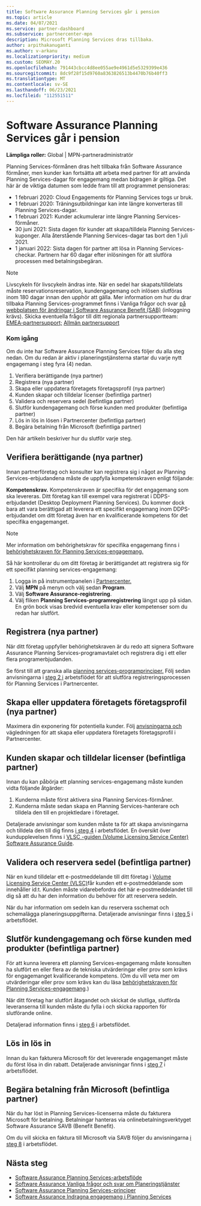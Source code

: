 ```yaml
---
title: Software Assurance Planning Services går i pension
ms.topic: article
ms.date: 04/07/2021
ms.service: partner-dashboard
ms.subservice: partnercenter-mpn
description: Microsoft Planning Services dras tillbaka.
author: arpithakanuganti
ms.author: v-arkanu
ms.localizationpriority: medium
ms.custom: SEOMAY.20
ms.openlocfilehash: 791443cbcc4d8ee055ae9e4961d5e5329399e436
ms.sourcegitcommit: 8dc9f28f15d9760a8363826513b4470b76b40ff3
ms.translationtype: MT
ms.contentlocale: sv-SE
ms.lasthandoff: 06/23/2021
ms.locfileid: "112551511"
---
```

# <a name="software-assurance-planning-services-retirement"></a>Software Assurance Planning Services går i pension

**Lämpliga roller:** Global | MPN-partneradministratör


Planning Services-förmånen dras helt tillbaka från Software Assurance förmåner, men kunder kan fortsätta att arbeta med partner för att använda Planning Services-dagar för engagemang medan bidragen är giltiga. Det här är de viktiga datumen som ledde fram till att programmet pensioneras: 

- 1 februari 2020: Cloud Engagements för Planning Services togs ur bruk.  
- 1 februari 2020: Träningsutbildningar kan inte längre konverteras till Planning Services-dagar.  
- 1 februari 2021: Kunder ackumulerar inte längre Planning Services-förmåner. 
- 30 juni 2021: Sista dagen för kunder att skapa/tilldela Planning Services-kuponger. Alla återstående Planning Services-dagar tas bort den 1 juli 2021.
- 1 januari 2022: Sista dagen för partner att lösa in Planning Services-checkar. Partnern har 60 dagar efter inlösningen för att slutföra processen med betalningsbegäran.  

>[!NOTE]
>Livscykeln för livscykeln ändras inte. När en sedel har skapats/tilldelats måste reservationsreservation, kundengagemang och inlösen slutföras inom 180 dagar innan den upphör att gälla.  Mer information om hur du drar tillbaka Planning Services-programmet finns i Vanliga frågor och svar [på webbplatsen för ändringar i Software Assurance Benefit (SAB)](https://partner.microsoft.com/resources/collection/software-assurance-benefit-changes#/) (inloggning krävs).  Skicka eventuella frågor till ditt regionala partnersupportteam: [EMEA-partnersupport;](mailto:savoucher@msdirectservices.com) [Allmän partnersupport](https://partner.microsoft.com/dashboard/support/servicerequests)


### <a name="get-started"></a>Kom igång

Om du inte har Software Assurance Planning Services följer du alla steg nedan. Om du redan är aktiv i planeringstjänsterna startar du varje nytt engagemang i steg fyra (4) nedan.

1. Verifiera berättigande (nya partner)
2. Registrera (nya partner)
3. Skapa eller uppdatera företagets företagsprofil (nya partner)
4. Kunden skapar och tilldelar licenser (befintliga partner)
5. Validera och reservera sedel (befintliga partner)
6. Slutför kundengagemang och förse kunden med produkter (befintliga partner)
7. Lös in lös in lösen i Partnercenter (befintliga partner)
8. Begära betalning från Microsoft (befintliga partner)

Den här artikeln beskriver hur du slutför varje steg.

## <a name="verify-eligibility-new-partners"></a>Verifiera berättigande (nya partner)

Innan partnerföretag och konsulter kan registrera sig i något av Planning Services-erbjudandena måste de uppfylla kompetenskraven enligt följande:

**Kompetenskrav.** Kompetenskraven är specifika för det engagemang som ska levereras. Ditt företag kan till exempel vara registrerat i DDPS-erbjudandet (Desktop Deployment Planning Services). Du kommer dock bara att vara berättigad att leverera ett specifikt engagemang inom DDPS-erbjudandet om ditt företag även har en kvalificerande kompetens för det specifika engagemanget.

>[!NOTE]
> Mer information om behörighetskrav för specifika engagemang finns i [behörighetskraven för Planning Services-engagemang.](software-assurance-dps-requirements.md)

Så här kontrollerar du om ditt företag är berättigandet att registrera sig för ett specifikt planning services-engagemang:

1. Logga in på instrumentpanelen i [Partnercenter.](https://partner.microsoft.com/dashboard/home)
2. Välj **MPN** på menyn och välj sedan **Program**.
3. Välj **Software Assurance-registrering**.
4. Välj fliken **Planning Services-programregistrering** längst upp på sidan. En grön bock visas bredvid eventuella krav eller kompetenser som du redan har slutfört.

## <a name="enroll-new-partners"></a>Registrera (nya partner)

När ditt företag uppfyller behörighetskraven är du redo att signera Software Assurance Planning Services-programavtalet och registrera dig i ett eller flera programerbjudanden.

Se först till att granska alla [planning services-programprinciper.](https://go.microsoft.com/fwlink/?linkid=2115984) Följ sedan anvisningarna i [steg 2 i](https://go.microsoft.com/fwlink/?linkid=2115983) arbetsflödet för att slutföra registreringsprocessen för Planning Services i Partnercenter.


## <a name="create-or-update-your-companys-business-profile-new-partners"></a>Skapa eller uppdatera företagets företagsprofil (nya partner)

Maximera din exponering för potentiella kunder. Följ [anvisningarna och](create-a-marketing-profile.md) vägledningen för att skapa eller uppdatera företagets företagsprofil i Partnercenter.

## <a name="customer-creates-and-assigns-voucher-existing-partners"></a>Kunden skapar och tilldelar licenser (befintliga partner)

Innan du kan påbörja ett planning services-engagemang måste kunden vidta följande åtgärder:

1. Kunderna måste först aktivera sina Planning Services-förmåner.
2. Kunderna måste sedan skapa en Planning Services-hanterare och tilldela den till en projektledare i företaget.

Detaljerade anvisningar som kunden måste ta för att skapa anvisningarna och tilldela den till dig finns [i steg 4](https://go.microsoft.com/fwlink/?linkid=2115983) i arbetsflödet. En översikt över kundupplevelsen finns i [VLSC -guiden (Volume Licensing Service Center) Software Assurance Guide](https://download.microsoft.com/download/A/7/D/A7D04694-1B1E-4B18-918F-0EDCD43BA2E5/VLSC-Software-Assurance-Guide_en-US.pdf).

## <a name="validate-and-reserve-voucher-existing-partners"></a>Validera och reservera sedel (befintliga partner)

När en kund tilldelar ett e-postmeddelande till ditt företag i [Volume Licensing Service Center (VLSC)](https://www.microsoft.com/Licensing/servicecenter/default.aspx)får kunden ett e-postmeddelande som innehåller id:t. Kunden måste vidarebefordra det här e-postmeddelandet till dig så att du har den information du behöver för att reservera sedeln.

När du har information om sedeln kan du reservera sschemat och schemalägga planeringsuppgifterna. Detaljerade anvisningar finns i [steg 5](https://go.microsoft.com/fwlink/?linkid=2115983) i arbetsflödet.

## <a name="complete-engagement-and-provide-deliverables-to-your-customer-existing-partners"></a>Slutför kundengagemang och förse kunden med produkter (befintliga partner)

För att kunna leverera ett planning Services-engagemang måste konsulten ha slutfört en eller flera av de tekniska utvärderingar eller prov som krävs för engagemanget kvalificerande kompetens. (Om du vill veta mer om utvärderingar eller prov som krävs kan du läsa [behörighetskraven för Planning Services-engagemang](software-assurance-dps-requirements.md).)

När ditt företag har slutfört åtagandet och skickat de slutliga, slutförda leveranserna till kunden måste du fylla i och skicka rapporten för slutförande online.

Detaljerad information finns i [steg 6](https://go.microsoft.com/fwlink/?linkid=2115983) i arbetsflödet.

## <a name="redeem-voucher"></a>Lös in lös in

Innan du kan fakturera Microsoft för det levererade engagemanget måste du först lösa in din rabatt. Detaljerade anvisningar finns i [steg 7](https://go.microsoft.com/fwlink/?linkid=2115983) i arbetsflödet.

## <a name="request-payment-from-microsoft-existing-partners"></a>Begära betalning från Microsoft (befintliga partner)

När du har löst in Planning Services-licenserna måste du fakturera Microsoft för betalning. Betalningar hanteras via onlinebetalningsverktyget Software Assurance SAVB (Benefit Benefit).

Om du vill skicka en faktura till Microsoft via SAVB följer du anvisningarna [i steg 8](https://go.microsoft.com/fwlink/?linkid=2115983) i arbetsflödet.

## <a name="next-steps"></a>Nästa steg

- [Software Assurance Planning Services-arbetsflöde](https://go.microsoft.com/fwlink/?linkid=2115983)
- [Software Assurance Vanliga frågor och svar om Planeringstjänster](https://go.microsoft.com/fwlink/?linkid=2116077)
- [Software Assurance Planning Services-principer](https://go.microsoft.com/fwlink/?linkid=2115984)
- [Software Assurance Indragna engagemang i Planning Services](https://query.prod.cms.rt.microsoft.com/cms/api/am/binary/RE4sln9)
